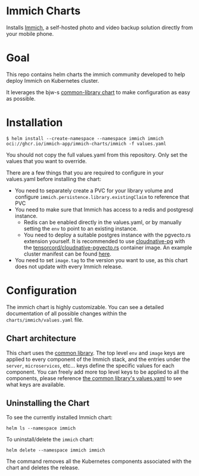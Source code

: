 # Immich Charts

Installs [Immich](https://github.com/immich-app/immich), a self-hosted photo and video backup solution directly 
from your mobile phone. 

# Goal

This repo contains helm charts the immich community developed to help deploy Immich on Kubernetes cluster.

It leverages the bjw-s [common-library chart](https://github.com/bjw-s-labs/helm-charts/tree/923ef40a39520979c98f354ea23963ee54f54433/charts/library/common) to make configuration as easy as possible. 

# Installation

```
$ helm install --create-namespace --namespace immich immich oci://ghcr.io/immich-app/immich-charts/immich -f values.yaml
```

You should not copy the full values.yaml from this repository. Only set the values that you want to override.

There are a few things that you are required to configure in your values.yaml before installing the chart:
* You need to separately create a PVC for your library volume and configure `immich.persistence.library.existingClaim` to reference that PVC
* You need to make sure that Immich has access to a redis and postgresql instance. 
  * Redis can be enabled directly in the values.yaml, or by manually setting the `env` to point to an existing instance.
  * You need to deploy a suitable postgres instance with the pgvecto.rs extension yourself. It is recommended to use [cloudnative-pg](https://cloudnative-pg.io/) with the [tensorcord/cloudnative-pgvecto.rs](https://github.com/tensorchord/cloudnative-pgvecto.rs/pkgs/container/cloudnative-pgvecto.rs) container image. An example cluster manifest can be found [here](./cloudnative-pg.yaml).
* You need to set `image.tag` to the version you want to use, as this chart does not update with every Immich release.

# Configuration

The immich chart is highly customizable. You can see a detailed documentation
of all possible changes within the `charts/immich/values.yaml` file.

## Chart architecture 

This chart uses the [common library](https://github.com/bjw-s-labs/helm-charts/tree/923ef40a39520979c98f354ea23963ee54f54433/charts/library/common). The top level `env` and `image` keys are applied to every component of the Immich stack, and the entries under the `server`, `microservices`, etc... keys define the specific values for each component. You can freely add more top level keys to be applied to all the components, please reference [the common library's values.yaml](https://github.com/bjw-s-labs/helm-charts/blob/923ef40a39520979c98f354ea23963ee54f54433/charts/library/common/values.yaml) to see what keys are available.

## Uninstalling the Chart

To see the currently installed Immich chart:

```console
helm ls --namespace immich
```

To uninstall/delete the `immich` chart:

```console
helm delete --namespace immich immich
```

The command removes all the Kubernetes components associated with the chart and deletes the release.
